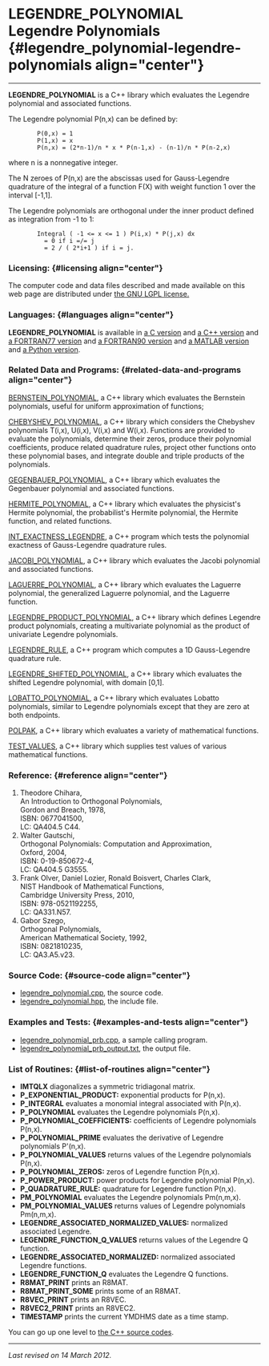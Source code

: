 LEGENDRE\_POLYNOMIAL\
Legendre Polynomials {#legendre_polynomial-legendre-polynomials align="center"}
=====================

------------------------------------------------------------------------

**LEGENDRE\_POLYNOMIAL** is a C++ library which evaluates the Legendre
polynomial and associated functions.

The Legendre polynomial P(n,x) can be defined by:

            P(0,x) = 1
            P(1,x) = x
            P(n,x) = (2*n-1)/n * x * P(n-1,x) - (n-1)/n * P(n-2,x)
          

where n is a nonnegative integer.

The N zeroes of P(n,x) are the abscissas used for Gauss-Legendre
quadrature of the integral of a function F(X) with weight function 1
over the interval \[-1,1\].

The Legendre polynomials are orthogonal under the inner product defined
as integration from -1 to 1:

            Integral ( -1 <= x <= 1 ) P(i,x) * P(j,x) dx 
              = 0 if i =/= j
              = 2 / ( 2*i+1 ) if i = j.
          

### Licensing: {#licensing align="center"}

The computer code and data files described and made available on this
web page are distributed under [the GNU LGPL
license.](../../txt/gnu_lgpl.txt)

### Languages: {#languages align="center"}

**LEGENDRE\_POLYNOMIAL** is available in [a C
version](../../c_src/legendre_polynomial/legendre_polynomial.md) and
[a C++
version](../../master/legendre_polynomial/legendre_polynomial.md) and
[a FORTRAN77
version](../../f77_src/legendre_polynomial/legendre_polynomial.md) and
[a FORTRAN90
version](../../f_src/legendre_polynomial/legendre_polynomial.md) and
[a MATLAB
version](../../m_src/legendre_polynomial/legendre_polynomial.md) and
[a Python
version](../../py_src/legendre_polynomial/legendre_polynomial.md).

### Related Data and Programs: {#related-data-and-programs align="center"}

[BERNSTEIN\_POLYNOMIAL](../../master/bernstein_polynomial/bernstein_polynomial.md),
a C++ library which evaluates the Bernstein polynomials, useful for
uniform approximation of functions;

[CHEBYSHEV\_POLYNOMIAL](../../master/chebyshev_polynomial/chebyshev_polynomial.md),
a C++ library which considers the Chebyshev polynomials T(i,x), U(i,x),
V(i,x) and W(i,x). Functions are provided to evaluate the polynomials,
determine their zeros, produce their polynomial coefficients, produce
related quadrature rules, project other functions onto these polynomial
bases, and integrate double and triple products of the polynomials.

[GEGENBAUER\_POLYNOMIAL](../../master/gegenbauer_polynomial/gegenbauer_polynomial.md),
a C++ library which evaluates the Gegenbauer polynomial and associated
functions.

[HERMITE\_POLYNOMIAL](../../master/hermite_polynomial/hermite_polynomial.md),
a C++ library which evaluates the physicist's Hermite polynomial, the
probabilist's Hermite polynomial, the Hermite function, and related
functions.

[INT\_EXACTNESS\_LEGENDRE](../../master/int_exactness_legendre/int_exactness_legendre.md),
a C++ program which tests the polynomial exactness of Gauss-Legendre
quadrature rules.

[JACOBI\_POLYNOMIAL](../../master/jacobi_polynomial/jacobi_polynomial.md),
a C++ library which evaluates the Jacobi polynomial and associated
functions.

[LAGUERRE\_POLYNOMIAL](../../master/laguerre_polynomial/laguerre_polynomial.md),
a C++ library which evaluates the Laguerre polynomial, the generalized
Laguerre polynomial, and the Laguerre function.

[LEGENDRE\_PRODUCT\_POLYNOMIAL](../../master/legendre_product_polynomial/legendre_product_polynomial.md),
a C++ library which defines Legendre product polynomials, creating a
multivariate polynomial as the product of univariate Legendre
polynomials.

[LEGENDRE\_RULE](../../master/legendre_rule/legendre_rule.md), a C++
program which computes a 1D Gauss-Legendre quadrature rule.

[LEGENDRE\_SHIFTED\_POLYNOMIAL](../../master/legendre_shifted_polynomial/legendre_shifted_polynomial.md),
a C++ library which evaluates the shifted Legendre polynomial, with
domain \[0,1\].

[LOBATTO\_POLYNOMIAL](../../master/lobatto_polynomial/lobatto_polynomial.md),
a C++ library which evaluates Lobatto polynomials, similar to Legendre
polynomials except that they are zero at both endpoints.

[POLPAK](../../master/polpak/polpak.md), a C++ library which
evaluates a variety of mathematical functions.

[TEST\_VALUES](../../master/test_values/test_values.md), a C++
library which supplies test values of various mathematical functions.

### Reference: {#reference align="center"}

1.  Theodore Chihara,\
    An Introduction to Orthogonal Polynomials,\
    Gordon and Breach, 1978,\
    ISBN: 0677041500,\
    LC: QA404.5 C44.
2.  Walter Gautschi,\
    Orthogonal Polynomials: Computation and Approximation,\
    Oxford, 2004,\
    ISBN: 0-19-850672-4,\
    LC: QA404.5 G3555.
3.  Frank Olver, Daniel Lozier, Ronald Boisvert, Charles Clark,\
    NIST Handbook of Mathematical Functions,\
    Cambridge University Press, 2010,\
    ISBN: 978-0521192255,\
    LC: QA331.N57.
4.  Gabor Szego,\
    Orthogonal Polynomials,\
    American Mathematical Society, 1992,\
    ISBN: 0821810235,\
    LC: QA3.A5.v23.

### Source Code: {#source-code align="center"}

-   [legendre\_polynomial.cpp](legendre_polynomial.cpp), the source
    code.
-   [legendre\_polynomial.hpp](legendre_polynomial.hpp), the include
    file.

### Examples and Tests: {#examples-and-tests align="center"}

-   [legendre\_polynomial\_prb.cpp](legendre_polynomial_prb.cpp), a
    sample calling program.
-   [legendre\_polynomial\_prb\_output.txt](legendre_polynomial_prb_output.txt),
    the output file.

### List of Routines: {#list-of-routines align="center"}

-   **IMTQLX** diagonalizes a symmetric tridiagonal matrix.
-   **P\_EXPONENTIAL\_PRODUCT:** exponential products for P(n,x).
-   **P\_INTEGRAL** evaluates a monomial integral associated with
    P(n,x).
-   **P\_POLYNOMIAL** evaluates the Legendre polynomials P(n,x).
-   **P\_POLYNOMIAL\_COEFFICIENTS:** coefficients of Legendre
    polynomials P(n,x).
-   **P\_POLYNOMIAL\_PRIME** evaluates the derivative of Legendre
    polynomials P'(n,x).
-   **P\_POLYNOMIAL\_VALUES** returns values of the Legendre polynomials
    P(n,x).
-   **P\_POLYNOMIAL\_ZEROS:** zeros of Legendre function P(n,x).
-   **P\_POWER\_PRODUCT:** power products for Legendre polynomial
    P(n,x).
-   **P\_QUADRATURE\_RULE:** quadrature for Legendre function P(n,x).
-   **PM\_POLYNOMIAL** evaluates the Legendre polynomials Pm(n,m,x).
-   **PM\_POLYNOMIAL\_VALUES** returns values of Legendre polynomials
    Pm(n,m,x).
-   **LEGENDRE\_ASSOCIATED\_NORMALIZED\_VALUES:** normalized associated
    Legendre.
-   **LEGENDRE\_FUNCTION\_Q\_VALUES** returns values of the Legendre Q
    function.
-   **LEGENDRE\_ASSOCIATED\_NORMALIZED:** normalized associated Legendre
    functions.
-   **LEGENDRE\_FUNCTION\_Q** evaluates the Legendre Q functions.
-   **R8MAT\_PRINT** prints an R8MAT.
-   **R8MAT\_PRINT\_SOME** prints some of an R8MAT.
-   **R8VEC\_PRINT** prints an R8VEC.
-   **R8VEC2\_PRINT** prints an R8VEC2.
-   **TIMESTAMP** prints the current YMDHMS date as a time stamp.

You can go up one level to [the C++ source codes](../cpp_src.md).

------------------------------------------------------------------------

*Last revised on 14 March 2012.*
